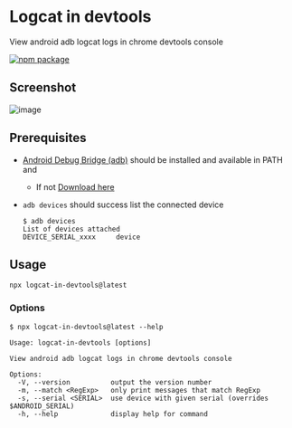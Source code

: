 # Logcat in devtools

View android adb logcat logs in chrome devtools console

<a href="https://npmjs.com/package/logcat-in-devtools"><img src="https://img.shields.io/npm/v/logcat-in-devtools.svg" alt="npm package"></a>

## Screenshot

![image](https://github.com/user-attachments/assets/eca5609d-b8cf-49cf-a234-76f028147030)

## Prerequisites

- [Android Debug Bridge (adb)](https://developer.android.com/tools/adb) should be installed and available in PATH and
  - If not [Download here](https://developer.android.com/tools/releases/platform-tools#downloads)
- `adb devices` should success list the connected device

  ```shell
  $ adb devices
  List of devices attached
  DEVICE_SERIAL_xxxx     device
  ```

## Usage

```shell
npx logcat-in-devtools@latest
```

### Options

```
$ npx logcat-in-devtools@latest --help

Usage: logcat-in-devtools [options]

View android adb logcat logs in chrome devtools console

Options:
  -V, --version          output the version number
  -m, --match <RegExp>   only print messages that match RegExp
  -s, --serial <SERIAL>  use device with given serial (overrides $ANDROID_SERIAL)
  -h, --help             display help for command
```
